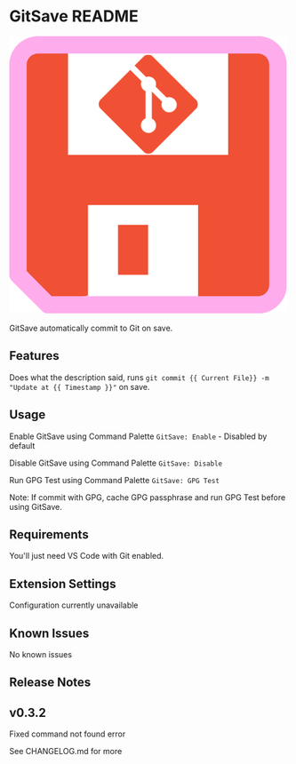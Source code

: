 # GitSave README

![GitSave Icon](./images/GitSave.png)

GitSave automatically commit to Git on save.

## Features

Does what the description said, runs `git commit {{ Current File}} -m "Update at {{ Timestamp }}"` on save.

## Usage

Enable GitSave using Command Palette `GitSave: Enable` - Disabled by default

Disable GitSave using Command Palette `GitSave: Disable`

Run GPG Test using Command Palette `GitSave: GPG Test`

Note: If commit with GPG, cache GPG passphrase and run GPG Test before using GitSave.

## Requirements

You'll just need VS Code with Git enabled.

## Extension Settings

Configuration currently unavailable

## Known Issues

No known issues

## Release Notes

## v0.3.2

Fixed command not found error

See CHANGELOG.md for more